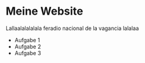 # Meine Website
Lallaalalalalala feradio nacional de la vagancia lalalaa
- Aufgabe 1
- Aufgabe 2
- Aufgabe 3
